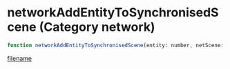 # networkAddEntityToSynchronisedScene (Category network)

```js
function networkAddEntityToSynchronisedScene(entity: number, netScene: number, animDict: string, animName: string, speed: number, speedMulitiplier: number, flag: number): void
```

[filename](networkAddEntityToSynchronisedScene_m.md ':include')